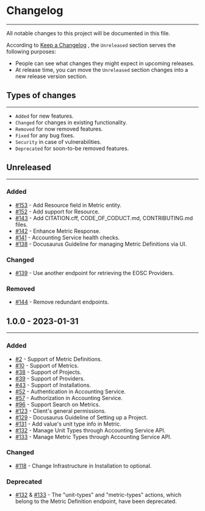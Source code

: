 # Changelog

---

All notable changes to this project will be documented in this file.

According to [Keep a Changelog](https://keepachangelog.com/en/1.0.0/) , the `Unreleased` section serves the following purposes:

-   People can see what changes they might expect in upcoming releases.
-   At release time, you can move the `Unreleased` section changes into a new release version section.

## Types of changes

---

-   `Added` for new features.
-   `Changed` for changes in existing functionality.
-   `Removed` for now removed features.
-   `Fixed` for any bug fixes.
-   `Security` in case of vulnerabilities.
-   `Deprecated` for soon-to-be removed features.

## Unreleased

---

### Added

-   [#153](https://github.com/ARGOeu/argo-accounting/pull/153) - Add Resource field in Metric entity.
-   [#152](https://github.com/ARGOeu/argo-accounting/pull/152) - Add support for Resource.
-   [#143](https://github.com/ARGOeu/argo-accounting/pull/143) - Add CITATION.cff, CODE_OF_CODUCT.md, CONTRIBUTING.md files.
-   [#142](https://github.com/ARGOeu/argo-accounting/pull/142) - Enhance Metric Response.
-   [#141](https://github.com/ARGOeu/argo-accounting/pull/141) - Accounting Service health checks.
-   [#138](https://github.com/ARGOeu/argo-accounting/pull/138) - Docusaurus Guideline for managing Metric Definitions via UI.

### Changed

-   [#139](https://github.com/ARGOeu/argo-accounting/pull/139) - Use another endpoint for retrieving the EOSC Providers.

### Removed

-   [#144](https://github.com/ARGOeu/argo-accounting/pull/144) - Remove redundant endpoints.


## 1.0.0 - 2023-01-31

---

### Added

-   [#2](https://github.com/ARGOeu/argo-accounting/pull/2)     - Support of Metric Definitions.
-   [#10](https://github.com/ARGOeu/argo-accounting/pull/10)   - Support of Metrics.
-   [#38](https://github.com/ARGOeu/argo-accounting/pull/38)   - Support of Projects.
-   [#39](https://github.com/ARGOeu/argo-accounting/pull/39)   - Support of Providers.
-   [#43](https://github.com/ARGOeu/argo-accounting/pull/43)   - Support of Installations.
-   [#52](https://github.com/ARGOeu/argo-accounting/pull/52)   - Authentication in Accounting Service.
-   [#57](https://github.com/ARGOeu/argo-accounting/pull/57)   - Authorization in Accounting Service.
-   [#96](https://github.com/ARGOeu/argo-accounting/pull/96)   - Support Search on Metrics.     
-   [#123](https://github.com/ARGOeu/argo-accounting/pull/123) - Client's general permissions.
-   [#129](https://github.com/ARGOeu/argo-accounting/pull/129) - Docusaurus Guideline of Setting up a Project.
-   [#131](https://github.com/ARGOeu/argo-accounting/pull/131) - Add value's unit type info in Metric.
-   [#132](https://github.com/ARGOeu/argo-accounting/pull/132) - Manage Unit Types through Accounting Service API.
-   [#133](https://github.com/ARGOeu/argo-accounting/pull/133) - Manage Metric Types through Accounting Service API.
  
### Changed

-   [#118](https://github.com/ARGOeu/argo-accounting/pull/118) - Change Infrastructure in Installation to optional.
  
### Deprecated

-   [#132](https://github.com/ARGOeu/argo-accounting/pull/132) & [#133](https://github.com/ARGOeu/argo-accounting/pull/133) - The "unit-types" and "metric-types" actions, which belong to the Metric Definition endpoint, have been deprecated.